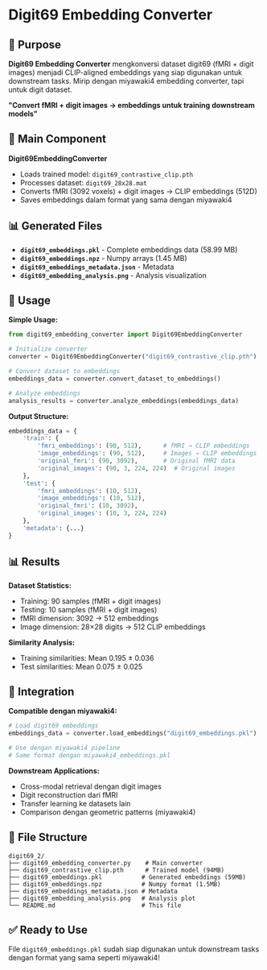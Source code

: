 # Digit69 Embedding Converter

## 🎯 Purpose

**Digit69 Embedding Converter** mengkonversi dataset digit69 (fMRI + digit images) menjadi CLIP-aligned embeddings yang siap digunakan untuk downstream tasks. Mirip dengan miyawaki4 embedding converter, tapi untuk digit dataset.

**"Convert fMRI + digit images → embeddings untuk training downstream models"**

## 🔧 Main Component

**Digit69EmbeddingConverter**
- Loads trained model: `digit69_contrastive_clip.pth`
- Processes dataset: `digit69_28x28.mat`
- Converts fMRI (3092 voxels) + digit images → CLIP embeddings (512D)
- Saves embeddings dalam format yang sama dengan miyawaki4

## 📊 Generated Files

- **`digit69_embeddings.pkl`** - Complete embeddings data (58.99 MB)
- **`digit69_embeddings.npz`** - Numpy arrays (1.45 MB)
- **`digit69_embeddings_metadata.json`** - Metadata
- **`digit69_embedding_analysis.png`** - Analysis visualization

## 🚀 Usage

**Simple Usage:**
```python
from digit69_embedding_converter import Digit69EmbeddingConverter

# Initialize converter
converter = Digit69EmbeddingConverter("digit69_contrastive_clip.pth")

# Convert dataset to embeddings
embeddings_data = converter.convert_dataset_to_embeddings()

# Analyze embeddings
analysis_results = converter.analyze_embeddings(embeddings_data)
```

**Output Structure:**
```python
embeddings_data = {
    'train': {
        'fmri_embeddings': (90, 512),      # fMRI → CLIP embeddings
        'image_embeddings': (90, 512),     # Images → CLIP embeddings
        'original_fmri': (90, 3092),       # Original fMRI data
        'original_images': (90, 3, 224, 224)  # Original images
    },
    'test': {
        'fmri_embeddings': (10, 512),
        'image_embeddings': (10, 512),
        'original_fmri': (10, 3092),
        'original_images': (10, 3, 224, 224)
    },
    'metadata': {...}
}
```

## 📊 Results

**Dataset Statistics:**
- Training: 90 samples (fMRI + digit images)
- Testing: 10 samples (fMRI + digit images)
- fMRI dimension: 3092 → 512 embeddings
- Image dimension: 28×28 digits → 512 CLIP embeddings

**Similarity Analysis:**
- Training similarities: Mean 0.195 ± 0.036
- Test similarities: Mean 0.075 ± 0.025

## 🔗 Integration

**Compatible dengan miyawaki4:**
```python
# Load digit69 embeddings
embeddings_data = converter.load_embeddings("digit69_embeddings.pkl")

# Use dengan miyawaki4 pipeline
# Same format dengan miyawaki4_embeddings.pkl
```

**Downstream Applications:**
- Cross-modal retrieval dengan digit images
- Digit reconstruction dari fMRI
- Transfer learning ke datasets lain
- Comparison dengan geometric patterns (miyawaki4)

## 📁 File Structure

```
digit69_2/
├── digit69_embedding_converter.py    # Main converter
├── digit69_contrastive_clip.pth      # Trained model (94MB)
├── digit69_embeddings.pkl           # Generated embeddings (59MB)
├── digit69_embeddings.npz           # Numpy format (1.5MB)
├── digit69_embeddings_metadata.json # Metadata
├── digit69_embedding_analysis.png   # Analysis plot
└── README.md                        # This file
```

## ✅ Ready to Use

File `digit69_embeddings.pkl` sudah siap digunakan untuk downstream tasks dengan format yang sama seperti miyawaki4!